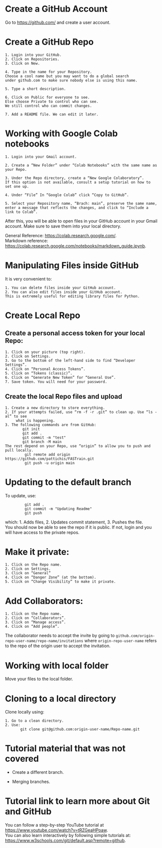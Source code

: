# Create a GitHub Account

Go to <https://github.com/> and create a user account.

# Create a GitHub Repo

    1. Login into your GitHub.
    2. Click on Repositories.
    3. Click on New.

    4. Type in the name for your Repository. 
    Choose a cool name but you may want to do a global search 
    under github.com to make sure nobody else is using this name.

    5. Type a short description.

    6. Click on Public for everyone to see. 
    Else choose Private to control who can see. 
    We still control who can commit changes.

    7. Add a README file. We can edit it later.

# Working with Google Colab notebooks

    1. Login into your Gmail account.

    2. Create a “New Folder” under “Colab Notebooks” with the same name as your Repo.

    3. Under the Repo directory, create a “New Google Colaboratory”. 
    If this option is not available, consult a setup tutorial on how to set one up.

    4. Under “File” In “Google Colab” click “Copy to GitHub”.

    5. Select your Repository name, “Brach: main”, preserve the same name, 
    enter a message that reflects the changes, and click to “Include a link to Colab”.

After this, you will be able to open files in your GitHub account in
your Gmail account. Make sure to save them into your local directory.

General Reference: <https://colab.research.google.com/>.\
Markdown reference:
<https://colab.research.google.com/notebooks/markdown_guide.ipynb>.

# Manipulating Files inside GitHub

It is very convenient to:

    1. You can delete files inside your GitHub account.
    2. You can also edit files inside your GitHub account. 
    This is extremely useful for editing library files for Python.

# Create Local Repo

## Create a personal access token for your local Repo:

    1. Click on your picture (top right).
    2. Click on Settings.
    3. Go to the bottom of the left-hand side to find “Developer Settings”.
    4. Click on “Personal Access Tokens”.
    5. Click on “Tokens (classic)”.
    6. Click on “Generate New Token” for “General Use”.
    7. Save token. You will need for your password.

## Create the local Repo files and upload

    1. Create a new directory to store everything.
    2. If your attempts failed, use “rm -f -r .git” to clean up. Use “ls -al” to see 
         what is happening.
    3. The following commands are from GitHub:
            git init
            git add .  
            git commit -m "test"
            git branch -M main
    The rest depend on your Repo, use “origin” to allow you to push and pull locally.
             git remote add origin https://github.com/pattichis/FASTrain.git
             git push -u origin main

# Updating to the default branch

To update, use:

             git add .      
             git commit -m "Updating Readme"
             git push

which: 1. Adds files, 2. Updates commit statement, 3. Pushes the file.\
You should now be able to see the repo if it is public. If not, login
and you will have access to the private repos.

# Make it private:

    1. Click on the Repo name.
    2. Click on Settings.
    3. Click on “General”
    4. Click on “Danger Zone” (at the bottom).
    5. Click on “Change Visibility” to make it private.

# Add Collaborators:

    1. Click on the Repo name.
    2. Click on “Collaborators”.
    3. Click on “Manage access”.
    4. Click on “Add people”.

The collaborator needs to accept the invite by going to
`github.com/origin-repo-user-name/repo-name/invitations` where
`origin-repo-user-name` refers to the repo of the origin user to accept
the invitation.

# Working with local folder

Move your files to the local folder.

# Cloning to a local directory

Clone locally using:

    1. Go to a clean directory.
    2. Use:
           git clone git@github.com:origin-user-name/Repo-name.git

# Tutorial material that was not covered

-   Create a different branch.

-   Merging branches.

# Tutorial link to learn more about Git and GitHub

You can follow a step-by-step YouTube tutorial at
<https://www.youtube.com/watch?v=tRZGeaHPoaw>.\
You can also learn interactively by following simple tutorials at:
<https://www.w3schools.com/git/default.asp?remote=github>.
